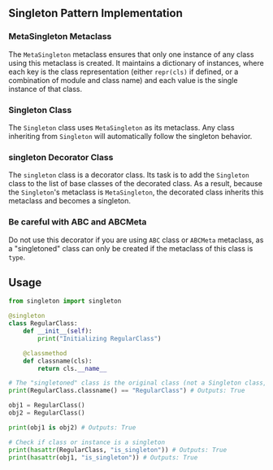 ## Singleton Pattern Implementation

### MetaSingleton Metaclass

The `MetaSingleton` metaclass ensures that only one instance of any class using this metaclass is created. It maintains a dictionary of instances, where each key is the class representation (either `repr(cls)` if defined, or a combination of module and class name) and each value is the single instance of that class.

### Singleton Class

The `Singleton` class uses `MetaSingleton` as its metaclass. Any class inheriting from `Singleton` will automatically follow the singleton behavior.

### singleton Decorator Class

The `singleton` class is a decorator class. Its task is to add the `Singleton` class to the list of base classes of the decorated class. As a result, because the `Singleton`'s metaclass is `MetaSingleton`, the decorated class inherits this metaclass and becomes a singleton.

### Be careful with ABC and ABCMeta

Do not use this decorator if you are using `ABC` class or `ABCMeta` metaclass, as a "singletoned" class can only be created if the metaclass of this class is `type`.

## Usage

```python
from singleton import singleton

@singleton
class RegularClass:
    def __init__(self):
        print("Initializing RegularClass")

    @classmethod
    def classname(cls):
        return cls.__name__

# The "singletoned" class is the original class (not a Singleton class, not a function, etc.)
print(RegularClass.classname() == "RegularClass") # Outputs: True

obj1 = RegularClass()
obj2 = RegularClass()

print(obj1 is obj2) # Outputs: True

# Check if class or instance is a singleton
print(hasattr(RegularClass, "is_singleton")) # Outputs: True
print(hasattr(obj1, "is_singleton")) # Outputs: True